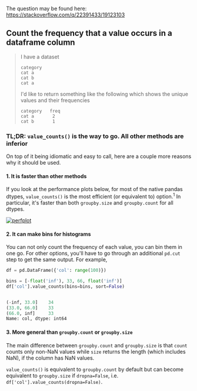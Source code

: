 The question may be found here: https://stackoverflow.com/q/22391433/19123103

## Count the frequency that a value occurs in a dataframe column

> I have a dataset
> ```none
> category
> cat a
> cat b
> cat a
> ```
> I'd like to return something like the following which shows the unique values and their frequencies
> ```none
> category   freq 
> cat a       2
> cat b       1
> ```



### TL;DR: `value_counts()` is the way to go. All other methods are inferior

On top of it being idiomatic and easy to call, here are a couple more reasons why it should be used.

#### 1. It is faster than other methods

If you look at the performance plots below, for most of the native pandas dtypes, `value_counts()` is the most efficient (or equivalent to) option.<sup>1</sup> In particular, it's faster than both `groupby.size` and `groupby.count` for all dtypes.

[![perfplot][1]][1]

#### 2. It can make bins for histograms

You can not only count the frequency of each value, you can bin them in one go. For other options, you'll have to go through an additional `pd.cut` step to get the same output. For example,
```python
df = pd.DataFrame({'col': range(100)})

bins = [-float('inf'), 33, 66, float('inf')]
df['col'].value_counts(bins=bins, sort=False)


(-inf, 33.0]    34
(33.0, 66.0]    33
(66.0, inf]     33
Name: col, dtype: int64
```

#### 3. More general than `groupby.count` or `groupby.size`

The main difference between `groupby.count` and `groupby.size` is that `count` counts only non-NaN values while `size` returns the length (which includes NaN), if the column has NaN values.

`value_counts()` is equivalent to `groupby.count` by default but can become equivalent to `groupby.size` if `dropna=False`, i.e. `df['col'].value_counts(dropna=False)`.



  [1]: https://i.stack.imgur.com/vuLrO.png